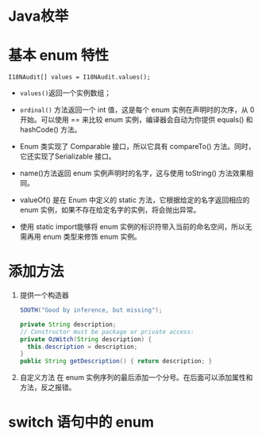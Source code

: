 # Java枚举

# 基本 enum 特性

`I18NAudit[] values = I18NAudit.values();`

*   `values()`返回一个实例数组；

*   `ordinal()` 方法返回一个 int 值，这是每个 enum 实例在声明时的次序，从 0 开始。可以使用 == 来比较 enum 实例，编译器会自动为你提供 equals() 和 hashCode() 方法。

*   Enum 类实现了 Comparable 接口，所以它具有 compareTo() 方法。同时，它还实现了Serializable 接口。

*   name()方法返回 enum 实例声明时的名字，这与使用 toString() 方法效果相同。

*   valueOf() 是在 Enum 中定义的 static 方法，它根据给定的名字返回相应的 enum 实例，如果不存在给定名字的实例，将会抛出异常。

*   使用 static import能够将 enum 实例的标识符带入当前的命名空间，所以无需再用 enum 类型来修饰 enum 实例。

# 添加方法

1.  提供一个构造器

    ```java
    SOUTH("Good by inference, but missing");

    private String description;
    // Constructor must be package or private access:
    private OzWitch(String description) {
      this.description = description;
    }
    public String getDescription() { return description; }
    ```

2.  自定义方法
    在 enum 实例序列的最后添加一个分号。在后面可以添加属性和方法，反之报错。

# switch 语句中的 enum
